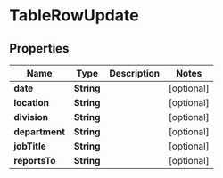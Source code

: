 

# TableRowUpdate


## Properties

| Name | Type | Description | Notes |
|------------ | ------------- | ------------- | -------------|
|**date** | **String** |  |  [optional] |
|**location** | **String** |  |  [optional] |
|**division** | **String** |  |  [optional] |
|**department** | **String** |  |  [optional] |
|**jobTitle** | **String** |  |  [optional] |
|**reportsTo** | **String** |  |  [optional] |



